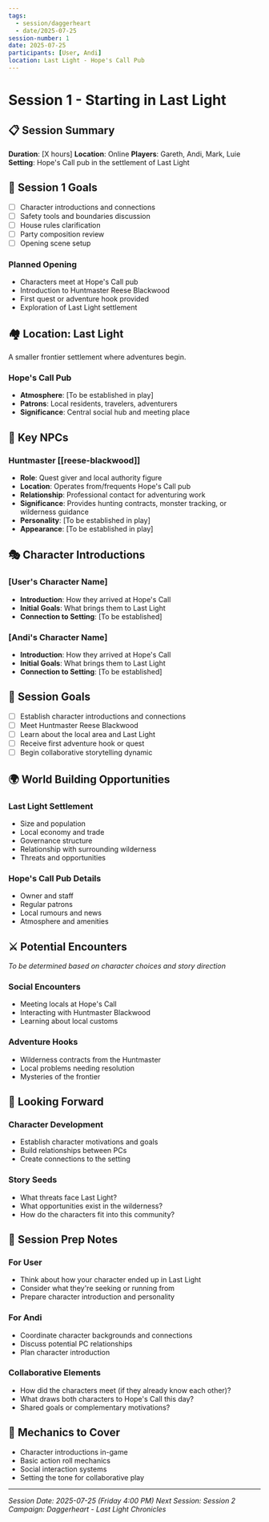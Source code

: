 ```yaml
---
tags:
  - session/daggerheart
  - date/2025-07-25
session-number: 1
date: 2025-07-25
participants: [User, Andi]
location: Last Light - Hope's Call Pub
---
```


# Session 1 - Starting in Last Light

## 📋 Session Summary
**Duration**: [X hours]
**Location**: Online
**Players**: Gareth, Andi, Mark, Luie
**Setting**: Hope's Call pub in the settlement of Last Light

## 🎯 Session 1 Goals
- [ ] Character introductions and connections
- [ ] Safety tools and boundaries discussion
- [ ] House rules clarification
- [ ] Party composition review
- [ ] Opening scene setup
### Planned Opening
- Characters meet at Hope's Call pub
- Introduction to Huntmaster Reese Blackwood
- First quest or adventure hook provided
- Exploration of Last Light settlement

## 🏘️ Location: Last Light
A smaller frontier settlement where adventures begin.

### Hope's Call Pub
- **Atmosphere**: [To be established in play]
- **Patrons**: Local residents, travelers, adventurers
- **Significance**: Central social hub and meeting place

## 👥 Key NPCs

### Huntmaster [[reese-blackwood]]
- **Role**: Quest giver and local authority figure
- **Location**: Operates from/frequents Hope's Call pub
- **Relationship**: Professional contact for adventuring work
- **Significance**: Provides hunting contracts, monster tracking, or wilderness guidance
- **Personality**: [To be established in play]
- **Appearance**: [To be established in play]

## 🎭 Character Introductions
### [User's Character Name]
- **Introduction**: How they arrived at Hope's Call
- **Initial Goals**: What brings them to Last Light
- **Connection to Setting**: [To be established]

### [Andi's Character Name]  
- **Introduction**: How they arrived at Hope's Call
- **Initial Goals**: What brings them to Last Light
- **Connection to Setting**: [To be established]

## 🎯 Session Goals
- [ ] Establish character introductions and connections
- [ ] Meet Huntmaster Reese Blackwood
- [ ] Learn about the local area and Last Light
- [ ] Receive first adventure hook or quest
- [ ] Begin collaborative storytelling dynamic

## 🌍 World Building Opportunities
### Last Light Settlement
- Size and population
- Local economy and trade
- Governance structure
- Relationship with surrounding wilderness
- Threats and opportunities

### Hope's Call Pub Details
- Owner and staff
- Regular patrons
- Local rumours and news
- Atmosphere and amenities

## ⚔️ Potential Encounters
*To be determined based on character choices and story direction*

### Social Encounters
- Meeting locals at Hope's Call
- Interacting with Huntmaster Blackwood
- Learning about local customs

### Adventure Hooks
- Wilderness contracts from the Huntmaster
- Local problems needing resolution
- Mysteries of the frontier

## 🔮 Looking Forward
### Character Development
- Establish character motivations and goals
- Build relationships between PCs
- Create connections to the setting

### Story Seeds
- What threats face Last Light?
- What opportunities exist in the wilderness?
- How do the characters fit into this community?

## 📌 Session Prep Notes
### For User
- Think about how your character ended up in Last Light
- Consider what they're seeking or running from
- Prepare character introduction and personality

### For Andi
- Coordinate character backgrounds and connections
- Discuss potential PC relationships
- Plan character introduction

### Collaborative Elements
- How did the characters meet (if they already know each other)?
- What draws both characters to Hope's Call this day?
- Shared goals or complementary motivations?

## 🎲 Mechanics to Cover
- Character introductions in-game
- Basic action roll mechanics
- Social interaction systems
- Setting the tone for collaborative play

---
*Session Date: 2025-07-25 (Friday 4:00 PM)*
*Next Session: Session 2*
*Campaign: Daggerheart - Last Light Chronicles*